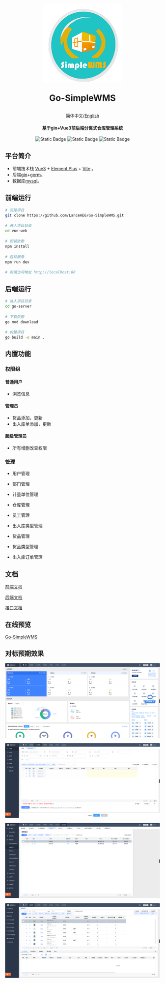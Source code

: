 <p align="center">
<img alt="logo" src="./imgs/WMS-Logo.png">
</p>
<h1 align="center" style="margin: 30px 0 30px; font-weight: bold;">Go-SimpleWMS</h1>
<div align="center"> 

简体中文/[English](./README-EN.md) 
</div>
<h4 align="center">基于gin+Vue3前后端分离式仓库管理系统</h4>
<div align="center">

![Static Badge](https://img.shields.io/badge/Licence-MIT-blue)
![Static Badge](https://img.shields.io/badge/前端-vue-orange)
![Static Badge](https://img.shields.io/badge/后端-gin-green)

</div>


## 平台简介

* 前端技术栈 [Vue3](https://v3.cn.vuejs.org) + [Element Plus](https://element-plus.org/zh-CN) + [Vite](https://cn.vitejs.dev) 。
* 后端[gin](https://gin-gonic.com/zh-cn/)+[gorm](https://gorm.io/zh_CN/docs/index.html)。
* 数据库[mysql]([MySQL](https://www.mysql.com/cn/))。

## 前端运行

```bash
# 克隆项目
git clone https://github.com/LanceHE6/Go-SimpleWMS.git

# 进入项目目录
cd vue-web

# 安装依赖
npm install

# 启动服务
npm run dev

# 前端访问地址 http://localhost:80
```

## 后端运行

```bash
# 进入项目目录
cd go-server

# 下载依赖
go mod download

# 构建项目
go build -o main .
```



## 内置功能

### 权限组

#### 普通用户

* 浏览信息

#### 管理员

* 货品添加，更新
* 出入库单添加，更新

#### 超级管理员

* 所有增删改查权限

### 管理

* 用户管理

* 部门管理

* 计量单位管理

* 仓库管理

* 员工管理

* 出入库类型管理

* 货品管理

* 货品类型管理

* 出入库订单管理



## 文档

[前端文档](./vue-web/README.md)

[后端文档](./go-server/README.md)

[接口文档](./go-server/api.md)


## 在线预览

[Go-SimpleWMS](https://lancehe6.github.io/Go-SimpleWMS/)



## 对标预期效果

![](./imgs/homepage.png)

![ruku](./imgs/ruku.png)

![setting](./imgs/setting.png)

![](./imgs/goods.png)




